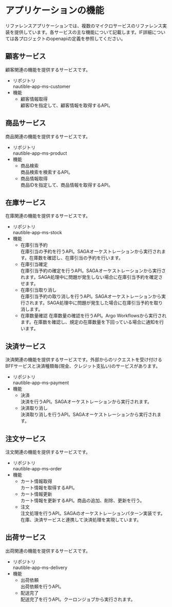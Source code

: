 # アプリケーションの機能

リファレンスアプリケーションでは、複数のマイクロサービスのリファレンス実装を提供しています。各サービスの主な機能について記載します。IF詳細については各プロジェクトのopenapiの定義を参照してください。

## 顧客サービス
顧客関連の機能を提供するサービスです。

- リポジトリ  
  nautible-app-ms-customer
- 機能  
  - 顧客情報取得  
    顧客IDを指定して、顧客情報を取得するAPI。

## 商品サービス
商品関連の機能を提供するサービスです。

- リポジトリ  
  nautible-app-ms-product
- 機能  
  - 商品検索  
    商品検索を検索するAPI。
  - 商品情報取得  
    商品IDを指定して、商品情報を取得するAPI。

## 在庫サービス
在庫関連の機能を提供するサービスです。
- リポジトリ  
  nautible-app-ms-stock
- 機能  
  - 在庫引当予約  
    在庫引当の予約を行うAPI。SAGAオーケストレーションから実行されます。在庫数を確認し、在庫引当の予約を行います。
  - 在庫引当確定  
    在庫引当予約の確定を行うAPI。SAGAオーケストレーションから実行されます。SAGA処理中に問題が発生しない場合に在庫引当予約を確定させます。
  - 在庫引当取り消し  
    在庫引当予約の取り消しを行うAPI。SAGAオーケストレーションから実行されます。SAGA処理中に問題が発生した場合に在庫引当予約を取り消します。
  - 在庫数量確認
    在庫数量の確認を行うAPI。Argo Workflowsから実行されます。在庫数を確認し、規定の在庫数量を下回っている場合に通知を行います。

## 決済サービス
決済関連の機能を提供するサービスです。外部からのリクエストを受け付けるBFFサービスと決済種類毎(現金、クレジット支払い)のサービスがあります。

- リポジトリ  
  nautible-app-ms-payment
- 機能  
  - 決済  
    決済を行うAPI。SAGAオーケストレーションから実行されます。
  - 決済取り消し  
    決済取り消しを行うAPI。SAGAオーケストレーションから実行されます。

## 注文サービス
注文関連の機能を提供するサービスです。
- リポジトリ  
  nautible-app-ms-order
- 機能  
  - カート情報取得  
    カート情報を取得するAPI。
  - カート情報更新  
    カート情報を更新するAPI。商品の追加、削除、更新を行う。
  - 注文  
    注文処理を行うAPI。SAGAのオーケストレーションパターン実装です。在庫、決済サービスと連携して決済処理を実現しています。

## 出荷サービス
出荷関連の機能を提供するサービスです。
- リポジトリ  
  nautible-app-ms-delivery
- 機能
  - 出荷依頼  
    出荷依頼を行うAPI。
  - 配送完了  
    配送完了を行うAPI。クーロンジョブから実行されます。

